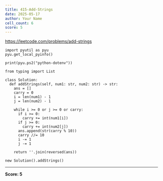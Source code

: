 ```yaml
---
title: 415-Add-Strings
date: 2025-05-17
author: Your Name
cell_count: 6
score: 5
---
```


https://leetcode.com/problems/add-strings


```
import pyutil as pyu
pyu.get_local_pyinfo()
```


```
print(pyu.ps2("python-dotenv"))
```


```
from typing import List
```


```
class Solution:
  def addStrings(self, num1: str, num2: str) -> str:
    ans = []
    carry = 0
    i = len(num1) - 1
    j = len(num2) - 1

    while i >= 0 or j >= 0 or carry:
      if i >= 0:
        carry += int(num1[i])
      if j >= 0:
        carry += int(num2[j])
      ans.append(str(carry % 10))
      carry //= 10
      i -= 1
      j -= 1

    return ''.join(reversed(ans))
```


```
new Solution().addStrings()
```


---
**Score: 5**